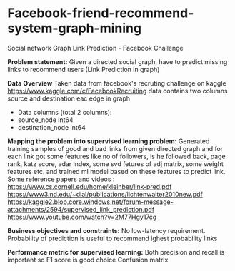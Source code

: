 # Facebook-friend-recommend-system-graph-mining
Social network Graph Link Prediction - Facebook Challenge

<b>Problem statement:</b>
Given a directed social graph, have to predict missing links to recommend users (Link Prediction in graph)

<b>Data Overview</b>
Taken data from facebook's recruting challenge on kaggle https://www.kaggle.com/c/FacebookRecruiting
data contains two columns source and destination eac edge in graph

- Data columns (total 2 columns):  
- source_node         int64  
- destination_node    int64  

<b>Mapping the problem into supervised learning problem:</b>
Generated training samples of good and bad links from given directed graph and for each link got some features like no of followers, is he followed back, page rank, katz score, adar index, some svd fetures of adj matrix, some weight features etc. and trained ml model based on these features to predict link.
Some reference papers and videos :
https://www.cs.cornell.edu/home/kleinber/link-pred.pdf
https://www3.nd.edu/~dial/publications/lichtenwalter2010new.pdf
https://kaggle2.blob.core.windows.net/forum-message-attachments/2594/supervised_link_prediction.pdf
https://www.youtube.com/watch?v=2M77Hgy17cg

<b>Business objectives and constraints:</b>
No low-latency requirement.
Probability of prediction is useful to recommend ighest probability links


<b>Performance metric for supervised learning:</b>
Both precision and recall is important so F1 score is good choice
Confusion matrix



